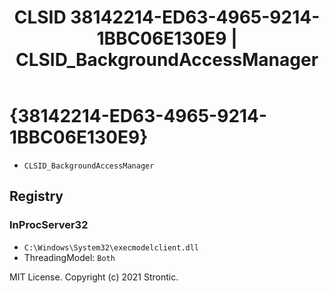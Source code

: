 ﻿---
title: "CLSID 38142214-ED63-4965-9214-1BBC06E130E9 | CLSID_BackgroundAccessManager"
excerpt: What is COM-Object CLSID 38142214-ED63-4965-9214-1BBC06E130E9?
---

# {38142214-ED63-4965-9214-1BBC06E130E9}

* `CLSID_BackgroundAccessManager`

## Registry


### InProcServer32

* `C:\Windows\System32\execmodelclient.dll`
* ThreadingModel: `Both`

MIT License. Copyright (c) 2021 Strontic.



